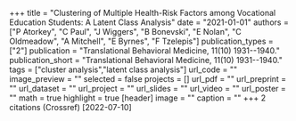 +++
title = "Clustering of Multiple Health-Risk Factors among Vocational Education Students: A Latent Class Analysis"
date = "2021-01-01"
authors = ["P Atorkey", "C Paul", "J Wiggers", "B Bonevski", "E Nolan", "C Oldmeadow", "A Mitchell", "E Byrnes", "F Tzelepis"]
publication_types = ["2"]
publication = "Translational Behavioral Medicine, 11(10) 1931--1940."
publication_short = "Translational Behavioral Medicine, 11(10) 1931--1940."
tags = ["cluster analysis","latent class analysis"]
url_code = ""
image_preview = ""
selected = false
projects = []
url_pdf = ""
url_preprint = ""
url_dataset = ""
url_project = ""
url_slides = ""
url_video = ""
url_poster = ""
math = true
highlight = true
[header]
image = ""
caption = ""
+++
2 citations (Crossref) [2022-07-10]
